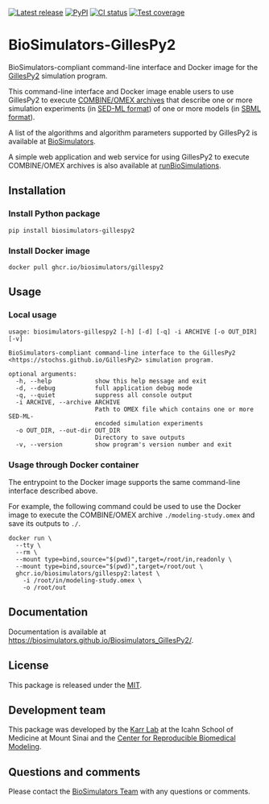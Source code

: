 [![Latest release](https://img.shields.io/github/v/tag/biosimulators/Biosimulators_GillesPy2)](https://github.com/biosimulations/Biosimulators_GillesPy2/releases)
[![PyPI](https://img.shields.io/pypi/v/biosimulators_gillespy2)](https://pypi.org/project/biosimulators_gillespy2/)
[![CI status](https://github.com/biosimulators/Biosimulators_GillesPy2/workflows/Continuous%20integration/badge.svg)](https://github.com/biosimulators/Biosimulators_GillesPy2/actions?query=workflow%3A%22Continuous+integration%22)
[![Test coverage](https://codecov.io/gh/biosimulators/Biosimulators_GillesPy2/branch/dev/graph/badge.svg)](https://codecov.io/gh/biosimulators/Biosimulators_GillesPy2)

# BioSimulators-GillesPy2
BioSimulators-compliant command-line interface and Docker image for the [GillesPy2](https://stochss.github.io/GillesPy2) simulation program.

This command-line interface and Docker image enable users to use GillesPy2 to execute [COMBINE/OMEX archives](https://combinearchive.org/) that describe one or more simulation experiments (in [SED-ML format](https://sed-ml.org)) of one or more models (in [SBML format](http://sbml.org])).

A list of the algorithms and algorithm parameters supported by GillesPy2 is available at [BioSimulators](https://biosimulators.org/simulators/gillespy2).

A simple web application and web service for using GillesPy2 to execute COMBINE/OMEX archives is also available at [runBioSimulations](https://run.biosimulations.org).

## Installation

### Install Python package
```
pip install biosimulators-gillespy2
```

### Install Docker image
```
docker pull ghcr.io/biosimulators/gillespy2
```

## Usage

### Local usage
```
usage: biosimulators-gillespy2 [-h] [-d] [-q] -i ARCHIVE [-o OUT_DIR] [-v]

BioSimulators-compliant command-line interface to the GillesPy2 <https://stochss.github.io/GillesPy2> simulation program.

optional arguments:
  -h, --help            show this help message and exit
  -d, --debug           full application debug mode
  -q, --quiet           suppress all console output
  -i ARCHIVE, --archive ARCHIVE
                        Path to OMEX file which contains one or more SED-ML-
                        encoded simulation experiments
  -o OUT_DIR, --out-dir OUT_DIR
                        Directory to save outputs
  -v, --version         show program's version number and exit
```

### Usage through Docker container
The entrypoint to the Docker image supports the same command-line interface described above.

For example, the following command could be used to use the Docker image to execute the COMBINE/OMEX archive `./modeling-study.omex` and save its outputs to `./`.

```
docker run \
  --tty \
  --rm \
  --mount type=bind,source="$(pwd)",target=/root/in,readonly \
  --mount type=bind,source="$(pwd)",target=/root/out \
  ghcr.io/biosimulators/gillespy2:latest \
    -i /root/in/modeling-study.omex \
    -o /root/out
```

## Documentation
Documentation is available at https://biosimulators.github.io/Biosimulators_GillesPy2/.

## License
This package is released under the [MIT](LICENSE).

## Development team
This package was developed by the [Karr Lab](https://www.karrlab.org) at the Icahn School of Medicine at Mount Sinai and the [Center for Reproducible Biomedical Modeling](https://reproduciblebiomodels.org/).

## Questions and comments
Please contact the [BioSimulators Team](mailto:info@biosimulators.org) with any questions or comments.
